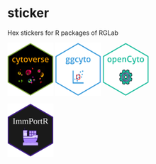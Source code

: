 # sticker
Hex stickers for R packages of RGLab

[<img src="cytoverse/logo.png" height="120"/>](https://github.com/RGLab/cytoverse)
[<img src="ggcyto/logo.png" height="120"/>](https://github.com/RGLab/ggcyto)
[<img src="opencyto/logo.png" height="120"/>](https://github.com/RGLab/openCyto)
<!--
[<img src="cytoml/logo.png" height="120"/>](https://github.com/RGLab/CytoML)
[<img src="flowworkspace/logo.png" height="120"/>](https://github.com/RGLab/flowWorkspace)
-->
[<img src="ImmPortR/logo.png" height="120"/>](https://github.com/RGLab/ImmPortR)